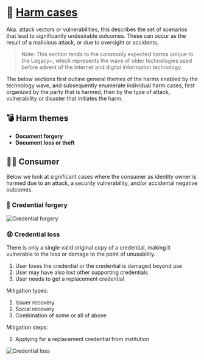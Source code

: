 # 🤕 [Harm cases](../../meta/README.md#harm-cases)

Aka. attack vectors or vulnerabilities, this describes the set of scenarios that lead to significantly undesirable outcomes. These can occur as the result of a malicious attack, or due to oversight or accidents.

>Note: This section tends to the commonly expected harms unique to the Legacy+, which represents the wave of older technologies used before advent of the internet and digital information technology.

The below sections first outline general themes of the harms enabled by the technology wave, and subsequently enumerate individual harm cases, first organized by the party that is harmed, then by the type of attack, vulnerability or disaster that initiates the harm.

## 💣 Harm themes

- **Document forgery**
- **Document loss or theft**

## 👩🏻 Consumer

Below we look at significant cases where the consumer as identity owner is harmed due to an attack, a security vulnerability, and/or accidental negative outcomes.

### 🥸 Credential forgery

![Credential forgery][credential-forgery]

[credential-forgery]: images/credential-forgery.png

### 😧 Credential loss

There is only a single valid original copy of a credential, making it vulnerable to the loss or damage to the point of unusability.

1. User loses the credential or the credential is damaged beyond use
2. User may have also lost other supporting credentials
3. User needs to get a replacement credential

Mitigation types:

1. Issuer recovery
2. Social recovery
3. Combination of some or all of above

Mitigation steps:

1. Applying for a replacement credential from institution

![Credential loss][credential-loss]

[credential-loss]: images/credential-loss.png